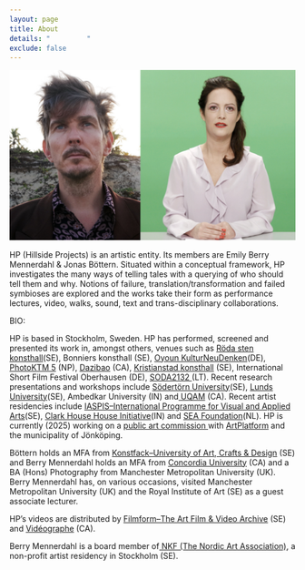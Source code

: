```yaml
---
layout: page
title: About
details: "         "
exclude: false
---
```

![](/images/test.jpg)



HP (Hillside Projects) is an artistic entity. Its members are Emily Berry Mennerdahl & Jonas Böttern. Situated within a conceptual framework, HP investigates the many ways of telling tales with a querying of who should tell them and why. Notions of failure, translation/transformation and failed symbioses are explored and the works take their form as performance lectures, video, walks, sound, text and trans-disciplinary collaborations.



B﻿IO:

HP is based in Stockholm, Sweden. HP has performed, screened and presented its work in, amongst others, venues such as [Röda sten konsthall](https://rodastenkonsthall.se/utstallningar/dhak-dhak-ho-hum-ah-eekff-iii-ie/)(SE), Bonniers konsthall (SE), [Oyoun KulturNeuDenken](https://oyoun.de/en/event/l2l_opening/)(DE), [PhotoKTM 5](https://photoktm.com/program/searching-for-the-european-roller/) (NP), [Dazibao](https://en.dazibao.art/exhibition-hillside-projects) (CA), [Kristianstad konsthall](https://regionmuseet.se/kalender/i-like-maps-because-they-lie/) (SE), International Short Film Festival Oberhausen (DE), [SODA2132 ](https://sodas2123.lt/en/walking-is-still-honest-about-being-and-moving-together/)(LT). Recent research presentations and workshops include [Södertörn University](https://www.sh.se/institutioner--amnen/institutionen-for-kultur-och-larande/litteraturvetenskap/ratatoskr-research-group-for-literary-animal-studies#:~:text=9%2D10%20december%202024%20arrangerade,%2C%20Universitetet%20i%20Li%C3%A8ge%2C%20Belgien.)(SE), [Lunds University](https://www.lu.se/evenemang/relentless-existential-threats-stretching-across-disciplines-and-dimensions-foster-existential-well)(SE), Ambedkar University (IN) and[ UQAM](https://labdoc.uqam.ca/wp-content/uploads/sites/95/LabDoc_E%CC%81co_Prog.pdf) (CA). Recent artist residencies include [IASPIS–International Programme for Visual and Applied Arts](https://www.konstnarsnamnden.se/en/international-programmes-and-residencies/iaspis-international-programme-for-visual-and-applied-arts/iaspis-digital-archive/hillside-projects/)(SE), [Clark House House Initiative](https://theshowroom.org/about/relationships/clark-house-initiative)(IN) and [SEA Foundation](https://www.seafoundation.eu/hillside-projects-exhibition-vultures/)(NL). HP is currently (2025) working on a [public art commission ](https://jonkopingslansmuseum.se/se-och-gora/kalender/evenemang/gnistrande-skymd/)with [ArtPlatform](https://artplatform.se/) and the municipality of Jönköping.

Böttern holds an MFA from [Konstfack–University of Art, Crafts & Design](https://www.konstfack.se/en/) (SE) and Berry Mennerdahl holds an MFA from [Concordia University](https://www.concordia.ca/finearts/studio-arts/programs/graduate.html) (CA) and a BA (Hons) Photography from Manchester Metropolitan University (UK). Berry Mennerdahl has, on various occasions, visited Manchester Metropolitan University (UK) and the Royal Institute of Art (SE) as a guest associate lecturer.

HP’s videos are distributed by [Filmform–The Art Film & Video Archive](https://www.filmform.com/artists/13264-hillside-projects-artist-group/) (SE) and [Vidéographe](https://www.videographe.org/?s=hillside+projects) (CA).

B﻿erry Mennerdahl is a board member of[ NKF (The Nordic Art Association)](https://www.nkfsweden.org/), a non-profit artist residency in Stockholm (SE).



![]()

[](/cv.html)